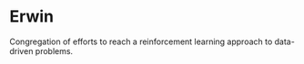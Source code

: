 # Erwin
Congregation of efforts to reach a reinforcement learning approach to data-driven problems.
